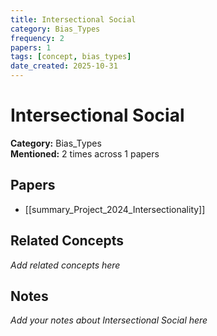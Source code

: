 ```yaml
---
title: Intersectional Social
category: Bias_Types
frequency: 2
papers: 1
tags: [concept, bias_types]
date_created: 2025-10-31
---
```


# Intersectional Social

**Category:** Bias_Types  
**Mentioned:** 2 times across 1 papers

## Papers

- [[summary_Project_2024_Intersectionality]]

## Related Concepts

*Add related concepts here*

## Notes

*Add your notes about Intersectional Social here*
